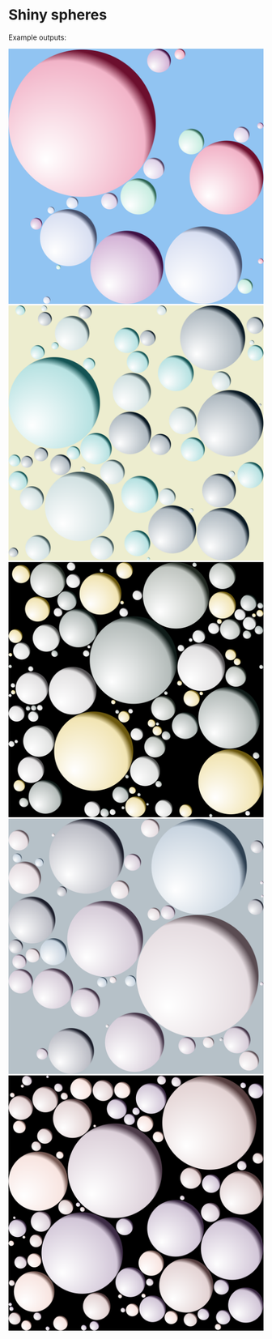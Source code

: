 #  Shiny spheres

Example outputs:

![](output-0.png)
![](output-1.png)
![](output-2.png)
![](output-3.png)
![](output-4.png)
